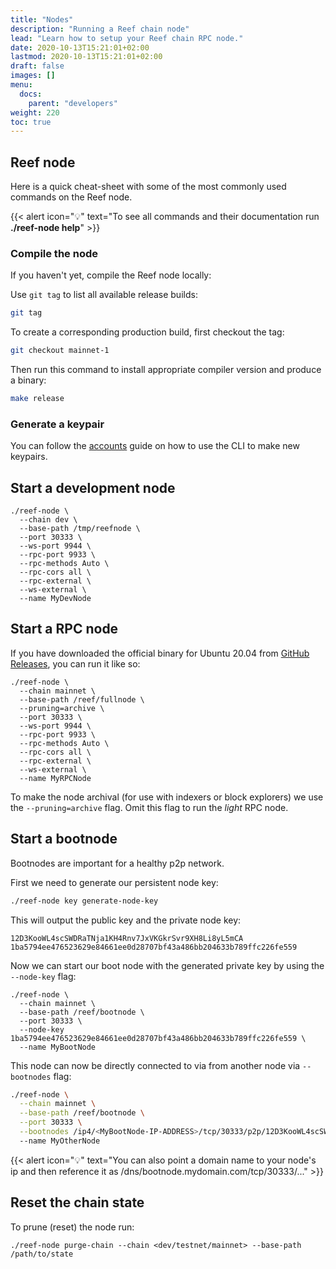 ```yaml
---
title: "Nodes"
description: "Running a Reef chain node"
lead: "Learn how to setup your Reef chain RPC node."
date: 2020-10-13T15:21:01+02:00
lastmod: 2020-10-13T15:21:01+02:00
draft: false
images: []
menu:
  docs:
    parent: "developers"
weight: 220
toc: true
---
```


## Reef node
Here is a quick cheat-sheet with some of the most commonly used commands on the Reef node.

{{< alert icon="💡" text="To see all commands and their documentation run <b>./reef-node help</b>" >}}

### Compile the node
If you haven't yet, compile the Reef node locally:

Use `git tag` to list all available release builds:
```bash
git tag
```

To create a corresponding production build, first checkout the tag:
```bash
git checkout mainnet-1
```

Then run this command to install appropriate compiler version and produce a binary:
```bash
make release
```


### Generate a keypair
You can follow the [accounts](/docs/developers/accounts/#generate-a-keypair) guide on how to use the CLI to make new keypairs.

## Start a development node
```
./reef-node \
  --chain dev \
  --base-path /tmp/reefnode \
  --port 30333 \
  --ws-port 9944 \
  --rpc-port 9933 \
  --rpc-methods Auto \
  --rpc-cors all \
  --rpc-external \
  --ws-external \
  --name MyDevNode
```


## Start a RPC node
If you have downloaded the official binary for Ubuntu 20.04 from [GitHub Releases](https://github.com/reef-defi/reef-chain/releases), you can run it like so:
```
./reef-node \
  --chain mainnet \
  --base-path /reef/fullnode \
  --pruning=archive \
  --port 30333 \
  --ws-port 9944 \
  --rpc-port 9933 \
  --rpc-methods Auto \
  --rpc-cors all \
  --rpc-external \
  --ws-external \
  --name MyRPCNode
```

To make the node archival (for use with indexers or block explorers) we use the `--pruning=archive` flag. Omit this flag to run the _light_ RPC node.


## Start a bootnode

Bootnodes are important for a healthy p2p network.

First we need to generate our persistent node key:
```bash
./reef-node key generate-node-key
```

This will output the public key and the private node key:
```
12D3KooWL4scSWDRaTNja1KH4Rnv7JxVKGkrSvr9XH8Li8yL5mCA
1ba5794ee476523629e84661ee0d28707bf43a486bb204633b789ffc226fe559
```

Now we can start our boot node with the generated private key by using the `--node-key` flag:

```
./reef-node \
  --chain mainnet \
  --base-path /reef/bootnode \
  --port 30333 \
  --node-key 1ba5794ee476523629e84661ee0d28707bf43a486bb204633b789ffc226fe559 \
  --name MyBootNode
```

This node can now be directly connected to via from another node via `--bootnodes` flag:

```bash
./reef-node \
  --chain mainnet \
  --base-path /reef/bootnode \
  --port 30333 \
  --bootnodes /ip4/<MyBootNode-IP-ADDRESS>/tcp/30333/p2p/12D3KooWL4scSWDRaTNja1KH4Rnv7JxVKGkrSvr9XH8Li8yL5mCA
  --name MyOtherNode
```

{{< alert icon="💡" text="You can also point a domain name to your node's ip and then reference it as /dns/bootnode.mydomain.com/tcp/30333/..." >}}


## Reset the chain state
To prune (reset) the node run:
```
./reef-node purge-chain --chain <dev/testnet/mainnet> --base-path /path/to/state
```
